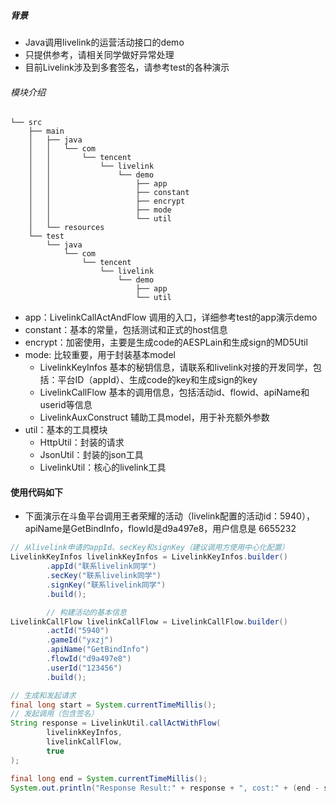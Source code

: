 ##### 背景
- Java调用livelink的运营活动接口的demo
- 只提供参考，请相关同学做好异常处理
- 目前Livelink涉及到多套签名，请参考test的各种演示

###### 模块介绍
```shell
└── src
    ├── main
    │   ├── java
    │   │   └── com
    │   │       └── tencent
    │   │           └── livelink
    │   │               └── demo
    │   │                   ├── app
    │   │                   ├── constant
    │   │                   ├── encrypt
    │   │                   ├── mode
    │   │                   └── util
    │   └── resources
    └── test
        └── java
            └── com
                └── tencent
                    └── livelink
                        └── demo
                            ├── app
                            └── util
```

- app：LivelinkCallActAndFlow 调用的入口，详细参考test的app演示demo
- constant：基本的常量，包括测试和正式的host信息
- encrypt：加密使用，主要是生成code的AESPLain和生成sign的MD5Util
- mode: 比较重要，用于封装基本model
  - LivelinkKeyInfos 基本的秘钥信息，请联系和livelink对接的开发同学，包括：平台ID（appId）、生成code的key和生成sign的key
  - LivelinkCallFlow 基本的调用信息，包括活动id、flowid、apiName和userid等信息
  - LivelinkAuxConstruct 辅助工具model，用于补充额外参数
- util：基本的工具模块
  - HttpUtil：封装的请求
  - JsonUtil：封装的json工具
  - LivelinkUtil：核心的livelink工具


#### 使用代码如下
- 下面演示在斗鱼平台调用王者荣耀的活动（livelink配置的活动id：5940），apiName是GetBindInfo，flowId是d9a497e8，用户信息是 6655232 
```java
// 从livelink申请的appId、secKey和signKey（建议调用方使用中心化配置）
LivelinkKeyInfos livelinkKeyInfos = LivelinkKeyInfos.builder()
        .appId("联系livelink同学")
        .secKey("联系livelink同学")
        .signKey("联系livelink同学")
        .build();

        // 构建活动的基本信息
LivelinkCallFlow livelinkCallFlow = LivelinkCallFlow.builder()
        .actId("5940")
        .gameId("yxzj")
        .apiName("GetBindInfo")
        .flowId("d9a497e8")
        .userId("123456")
        .build();

// 生成和发起请求
final long start = System.currentTimeMillis();
// 发起调用（包含签名）
String response = LivelinkUtil.callActWithFlow(
        livelinkKeyInfos,
        livelinkCallFlow,
        true
);

final long end = System.currentTimeMillis();
System.out.println("Response Result:" + response + ", cost:" + (end - start));

```